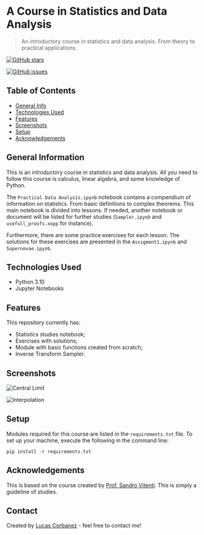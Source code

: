 # A Course in Statistics and Data Analysis
> An introductory course in statistics and data analysis. 
> From theory to practical applications.

[![GitHub stars](https://img.shields.io/github/stars/Corbanez97/practical_data_analysis?style=flat-square)](https://github.com/Corbanez97/practical_data_analysis/stargazers) 

[![GitHub issues](https://img.shields.io/github/issues/Corbanez97/practical_data_analysis?style=flat-square)](https://github.com/Corbanez97/practical_data_analysis/issues)



## Table of Contents
* [General Info](#general-information)
* [Technologies Used](#technologies-used)
* [Features](#features)
* [Screenshots](#screenshots)
* [Setup](#setup)
* [Acknowledgements](#acknowledgements)


## General Information

This is an introductory course in statistics and data analysis. All you need to follow this course is calculus, linear algebra, and some knowledge of Python. 

The `Practical Data Analysis.ipynb` notebook contains a compendium of information on statistics. From basic definitions to complex theorems. This main notebook is divided into lessons. If needed, another notebook or document will be listed for further studies (`Sampler.ipynb` and `usefull_proofs.xopp` for instance). 

Furthermore, there are some practice exercises for each lesson. The solutions for these exercises are presented in the `Assigment1.ipynb` and `Supernovae.ipynb`.


## Technologies Used
- Python 3.10
- Jupyter Notebooks


## Features
This repository currently has:
- Statistics studies notebook;
- Exercises with solutions;
- Module with basic functions created from scratch;
- Inverse Transform Sampler.


## Screenshots

![Central Limit](images/1024_multivariate_gaussian.jpg)

![Interpolation](images/interpolated_point.png)


## Setup
Modules required for this course are listed in the `requirements.txt` file. To set up your machine, execute the following in the command line:

`pip install -r requirements.txt`


## Acknowledgements

This is based on the course created by [Prof. Sandro Vitenti](https://github.com/vitenti). This is simply a guideline of studies.


## Contact
Created by [Lucas Corbanez](https://www.linkedin.com/in/lucas-corbanez/?locale=en_US) - feel free to contact me!
